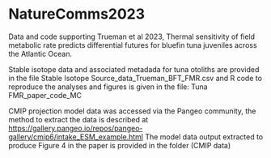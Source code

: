 # NatureComms2023
Data and code supporting Trueman et al 2023, Thermal sensitivity of field metabolic rate predicts differential futures for bluefin tuna juveniles across the Atlantic Ocean.

Stable isotope data and associated metadada for tuna otoliths are provided in the file Stable Isotope Source_data_Trueman_BFT_FMR.csv   and R code to reproduce the analyses and figures is given in the file: Tuna FMR_paper_code_MC

CMIP projection model data was accessed via the Pangeo community, the method to extract the data is described at 
https://gallery.pangeo.io/repos/pangeo-gallery/cmip6/intake_ESM_example.html
The model data output extracted to produce Figure 4 in the paper is provided in the folder (CMIP data)
